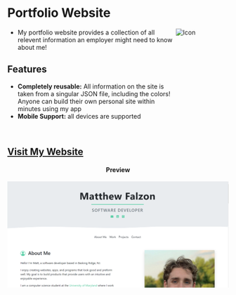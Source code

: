 # Portfolio Website

<img src="https://image.flaticon.com/icons/svg/3233/3233454.svg" align="right"
     alt="Icon" width="120" height="178">

* My portfolio website provides a collection of all relevent information
  an employer might need to know about me!
  
## Features

* **Completely reusable:** All information on the site is taken from a singular
  JSON file, including the colors! Anyone can build their own personal site within
  minutes using my app
* **Mobile Support:** all devices are supported
  
<br/>
<h2>
     <a href="http://mgfalzon.github.io/portfolio" target="_blank">Visit My Website</a>
</h2>
     

<h4 align="center">Preview</h4>

<p align="center">
  <img src="./screenshot.PNG" alt="Homepage Image">
</p>


